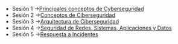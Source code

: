 - Sesión 1 ->[Principales conceptos de Cyberseguridad](pages/master_ti/seguridad_informatica/sesion_1.md)
- Sesión 2 ->[Conceptos de Ciberseguridad](pages/master_ti/seguridad_informatica/sesion_2.md)
- Sesión 3 ->[Arquitectura de Ciberseguridad](pages/master_ti/seguridad_informatica/sesion_3.md)
- Sesión 4 ->[Seguridad de Redes, Sistemas, Aplicaciones y Datos](pages/master_ti/seguridad_informatica/sesion_4.md)
- Sesión 5 ->[Respuesta a Incidentes](pages/master_ti/seguridad_informatica/sesion_5.md)
